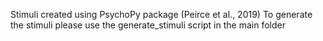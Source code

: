 Stimuli created using PsychoPy package (Peirce et al., 2019)
To generate the stimuli please use the generate_stimuli script in the main folder

